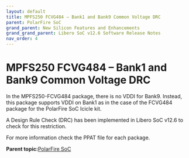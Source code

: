 ```yaml
---
layout: default
title: MPFS250 FCVG484 – Bank1 and Bank9 Common Voltage DRC
parent: PolarFire SoC
grand_parent: New Silicon Features and Enhancements
grand_grand_parent: Libero SoC v12.6 Software Release Notes
nav_order: 4
---
```

# MPFS250 FCVG484 – Bank1 and Bank9 Common Voltage DRC

In the MPFS250-FCVG484 package, there is no VDDI for Bank9. Instead, this package supports VDDI on Bank1 as in the case of the FCVG484 package for the PolarFire SoC Icicle kit.

A Design Rule Check \(DRC\) has been implemented in Libero SoC v12.6 to check for this restriction.

For more information check the PPAT file for each package.

**Parent topic:**[PolarFire SoC](GUID-01242F39-2030-4BC9-A2F4-EA1744E85B84.md)

